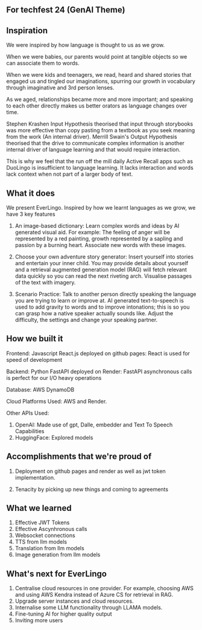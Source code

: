 ## For techfest 24 (GenAI Theme)

## Inspiration
We were inspired by how language is thought to us as we grow.

When we were babies, our parents would point at tangible objects so we can associate them to words.

When we were kids and teenagers, we read, heard and shared stories that engaged us and tingled our imaginations, spurring our growth in vocabulary through imaginative and 3rd person lenses.

As we aged, relationships became more and more important; and speaking to each other directly makes us better orators as language changes over time.

Stephen Krashen Input Hypothesis theorised that input through storybooks was more effective than copy pasting from a textbook as you seek meaning from the work (An internal driver). Merrill Swain's Output Hypothesis theorised that the drive to communicate complex information is another internal driver of language learning and that would require interaction.

This is why we feel that the run off the mill daily Active Recall apps such as DuoLingo is insufficient to language learning. It lacks interaction and words lack context when not part of a larger body of text.
## What it does
We present EverLingo. Inspired by how we learnt languages as we grow, we have 3 key features

1. An image-based dictionary: Learn complex words and ideas by AI generated visual aid. For example: The feeling of anger will be represented by a red painting, growth represented by a sapling and passion by a burning heart. Associate new words with these images.

2. Choose your own adventure story generator: Insert yourself into stories and entertain your inner child. You may provide details about yourself and a retrieval augmented generation model (RAG) will fetch relevant data quickly so you can read the next riveting arch. Visualise passages of the text with imagery.

3. Scenario Practice: Talk to another person directly speaking the language you are trying to learn or improve at. AI generated text-to-speech is used to add gravity to words and to improve intonations; this is so you can grasp how a native speaker actually sounds like. Adjust the difficulty, the settings and change your speaking partner. 
## How we built it
Frontend: Javascript React.js deployed on github pages: React is used for speed of development

Backend: Python FastAPI deployed on Render: FastAPI asynchronous calls is perfect for our I/O heavy operations

Database: AWS DynamoDB

Cloud Platforms Used: AWS and Render.

Other APIs Used:
1. OpenAI: Made use of gpt, Dalle, embedder and Text To Speech Capabilities
2. HuggingFace: Explored models

## Accomplishments that we're proud of
1. Deployment on github pages and render as well as jwt token implementation.

2. Tenacity by picking up new things and coming to agreements

## What we learned
1. Effective JWT Tokens
2. Effective Ascynhronous calls
3. Websocket connections
4. TTS from llm models
5. Translation from llm models
6. Image generation from llm models

## What's next for EverLingo
1. Centralise cloud resources in one provider. For example, choosing AWS and using AWS Kendra instead of Azure CS for retrieval in RAG.
2. Upgrade server instances and cloud resources. 
3. Internalise some LLM functionality through LLAMA models.
4. Fine-tuning AI for higher quality output
5. Inviting more users
